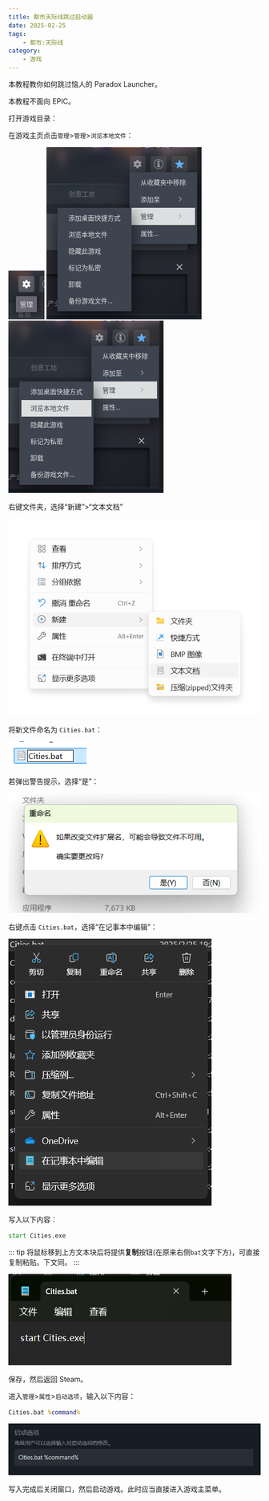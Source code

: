 ```yaml
---
title: 都市天际线跳过启动器
date: 2025-02-25
tags: 
    - 都市:天际线
category:
    - 游戏
---
```


本教程教你如何跳过恼人的 Paradox Launcher。

本教程不面向 EPIC。

<!-- more -->

打开游戏目录：

在游戏主页点击`管理`>`管理`>`浏览本地文件`：

![](cream_api/1.png)
![](cream_api/2.png)
![](cream_api/3.png)

右键文件夹，选择“新建”>“文本文档”

![](remove_launcher/right-click.png)

将新文件命名为 `Cities.bat`：

![](remove_launcher/rename.png)

若弹出警告提示，选择“是”：

![](remove_launcher/rename-ensure.png)

右键点击 `Cities.bat`，选择“在记事本中编辑”：

![](remove_launcher/notepad.png)

写入以下内容：

```bat
start Cities.exe
```

::: tip
将鼠标移到上方文本块后将提供**复制**按钮(在原来右侧`bat`文字下方)，可直接复制粘贴。下文同。
:::

![](remove_launcher/command.png)

保存，然后返回 Steam。

进入`管理`>`属性`>`启动选项`，输入以下内容：

```bat
Cities.bat %command%
```

![](remove_launcher/steam-option.png)

写入完成后关闭窗口，然后启动游戏。此时应当直接进入游戏主菜单。